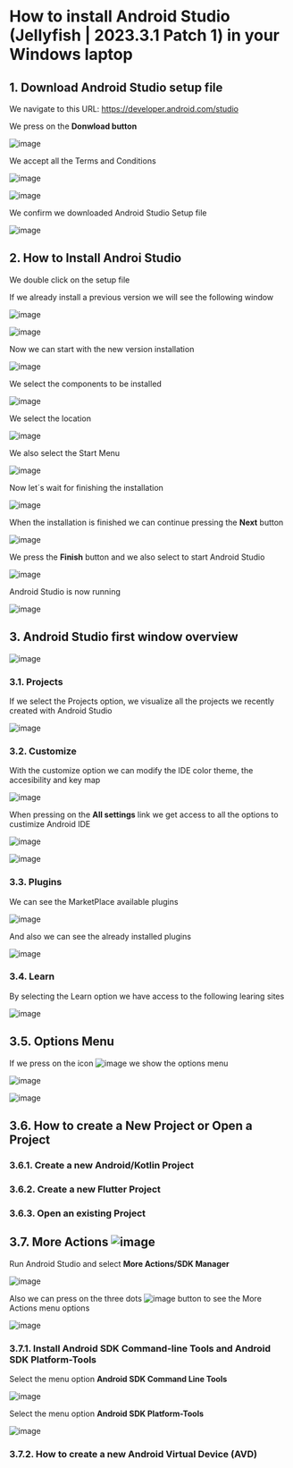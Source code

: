 # How to install Android Studio (Jellyfish | 2023.3.1 Patch 1) in your Windows laptop

## 1. Download Android Studio setup file

We navigate to this URL: https://developer.android.com/studio

We press on the **Donwload button**

![image](https://github.com/luiscoco/Android_Studio_Installation/assets/32194879/43ce0ff2-7531-48f8-8728-339e3ba49d3f)

We accept all the Terms and Conditions 

![image](https://github.com/luiscoco/Android_Studio_Installation/assets/32194879/8ac23496-c470-4b2f-ba24-7a1f8910e6cb)

![image](https://github.com/luiscoco/Android_Studio_Installation/assets/32194879/734159e8-7de1-45b5-8786-f4e9256d7417)

We confirm we downloaded Android Studio Setup file

![image](https://github.com/luiscoco/Android_Studio_Installation/assets/32194879/f8c53f64-0169-4d2d-9799-b9a5a89bfba8)

## 2. How to Install Androi Studio

We double click on the setup file

If we already install a previous version we will see the following window

![image](https://github.com/luiscoco/Android_Studio_Installation/assets/32194879/2b2c42d9-2de5-4a44-92a7-567006924976)

![image](https://github.com/luiscoco/Android_Studio_Installation/assets/32194879/4206f45a-8362-419c-b17e-f08c09aab0c3)

Now we can start with the new version installation

![image](https://github.com/luiscoco/Android_Studio_Installation/assets/32194879/08fc477d-dd1e-45f1-a7ef-090c77dba7e8)

We select the components to be installed

![image](https://github.com/luiscoco/Android_Studio_Installation/assets/32194879/bd164ba9-a3e2-4941-8dfd-546ba38c70d8)

We select the location

![image](https://github.com/luiscoco/Android_Studio_Installation/assets/32194879/95561c7b-a515-4662-bb86-8e5b1ed95c73)

We also select the Start Menu

![image](https://github.com/luiscoco/Android_Studio_Installation/assets/32194879/439ec6e0-862c-453e-a823-97835afd41c3)

Now let´s wait for finishing the installation

![image](https://github.com/luiscoco/Android_Studio_Installation/assets/32194879/bf6c499c-35ef-44d0-87b2-982b6022f724)

When the installation is finished we can continue pressing the **Next** button

![image](https://github.com/luiscoco/Android_Studio_Installation/assets/32194879/252d308b-2cff-49a0-a343-d72e8333d7a7)

We press the **Finish** button and we also select to start Android Studio

![image](https://github.com/luiscoco/Android_Studio_Installation/assets/32194879/8db049f6-4c0a-469a-875c-948aa405c2d8)

Android Studio is now running

![image](https://github.com/luiscoco/Android_Studio_Installation/assets/32194879/5a1dc0fc-981a-4b8a-9018-e6b39a06e987)

## 3. Android Studio first window overview

![image](https://github.com/luiscoco/Android_Studio_Installation/assets/32194879/72e30b3c-1bab-4d07-bedd-ee072e2a3b0c)

### 3.1. Projects

If we select the Projects option, we visualize all the projects we recently created with Android Studio

![image](https://github.com/luiscoco/Android_Studio_Installation/assets/32194879/89d9094b-f3b8-4619-a3c2-e2925972dd43)

### 3.2. Customize

With the customize option we can modify the IDE color theme, the accesibility and key map

![image](https://github.com/luiscoco/Android_Studio_Installation/assets/32194879/56d323b7-0921-4603-b6b3-8ffbc7fba4d5)

When pressing on the **All settings** link we get access to all the options to custimize Android IDE

![image](https://github.com/luiscoco/Android_Studio_Installation/assets/32194879/5e3d8e80-e215-4c28-89f8-f8d0daf068aa)

![image](https://github.com/luiscoco/Android_Studio_Installation/assets/32194879/b89be4f6-2f33-49cb-9477-5985744962de)

### 3.3. Plugins

We can see the MarketPlace available plugins 

![image](https://github.com/luiscoco/Android_Studio_Installation/assets/32194879/2a6132c1-f00f-45fd-9212-3f97ee95a253)

And also we can see the already installed plugins

![image](https://github.com/luiscoco/Android_Studio_Installation/assets/32194879/d325ecb1-27cc-41c5-a23a-da08cec98718)

### 3.4. Learn

By selecting the Learn option we have access to the following learing sites

![image](https://github.com/luiscoco/Android_Studio_Installation/assets/32194879/9edee68d-46d8-428e-b4e3-a3893d1529e9)

## 3.5. Options Menu

If we press on the icon ![image](https://github.com/luiscoco/Android_Studio_Installation/assets/32194879/78593a74-ef3f-4c0d-970c-3eea05bd5552)
 we show the options menu

![image](https://github.com/luiscoco/Android_Studio_Installation/assets/32194879/056c286e-7d5d-44e4-9c08-5cdea7e1542e)

![image](https://github.com/luiscoco/Android_Studio_Installation/assets/32194879/816e2bfc-d345-4bab-b6e3-700008dbbe48)

## 3.6. How to create a New Project or Open a Project

### 3.6.1. Create a new Android/Kotlin Project



### 3.6.2. Create a new Flutter Project



### 3.6.3. Open an existing Project


## 3.7. More Actions ![image](https://github.com/luiscoco/Android_Studio_Installation/assets/32194879/4add213c-74bd-44b8-b1be-25e53c7a1cc5)

Run Android Studio and select **More Actions/SDK Manager**

![image](https://github.com/luiscoco/Flutter_Installation_lesson1/assets/32194879/6eb3ca8b-b760-4846-ac47-668b4f0f1feb)

Also we can press on the three dots ![image](https://github.com/luiscoco/Android_Studio_Installation/assets/32194879/4add213c-74bd-44b8-b1be-25e53c7a1cc5) button to see the More Actions menu options

![image](https://github.com/luiscoco/Android_Studio_Installation/assets/32194879/be567b2d-efe2-46a2-80e8-923db249bc24)

### 3.7.1. Install Android SDK Command-line Tools and Android SDK Platform-Tools

Select the menu option **Android SDK Command Line Tools**

![image](https://github.com/luiscoco/Flutter_Installation_lesson1/assets/32194879/2ba1b348-c0eb-4e03-b7d6-2ed85c324cd8)

Select the menu option **Android SDK Platform-Tools**

![image](https://github.com/luiscoco/Flutter_Installation_lesson1/assets/32194879/09d8a2a5-d60f-42c8-856a-93dbfe9fc8e1)

### 3.7.2. How to create a new Android Virtual Device (AVD)
